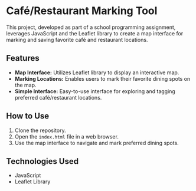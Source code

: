 # Café/Restaurant Marking Tool

This project, developed as part of a school programming assignment, leverages JavaScript and the Leaflet library to create a map interface for marking and saving favorite café and restaurant locations.

## Features

- **Map Interface:** Utilizes Leaflet library to display an interactive map.
- **Marking Locations:** Enables users to mark their favorite dining spots on the map.
- **Simple Interface:** Easy-to-use interface for exploring and tagging preferred café/restaurant locations.

## How to Use

1. Clone the repository.
2. Open the `index.html` file in a web browser.
3. Use the map interface to navigate and mark preferred dining spots.

## Technologies Used

- JavaScript
- Leaflet Library


